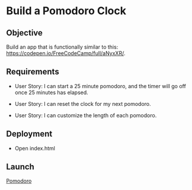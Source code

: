 # Build a Pomodoro Clock

## Objective

Build an app that is functionally similar to this: https://codepen.io/FreeCodeCamp/full/aNyxXR/.

## Requirements

* User Story: I can start a 25 minute pomodoro, and the timer will go off once 25 minutes has elapsed.

* User Story: I can reset the clock for my next pomodoro.

* User Story: I can customize the length of each pomodoro.

## Deployment

* Open index.html

## Launch

[Pomodoro](https://ziggysauce.github.io/fcc-frontend/pomodoro-clock/)
